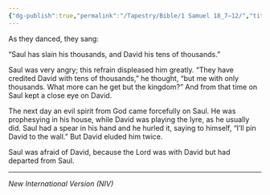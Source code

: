 ```yaml
---
{"dg-publish":true,"permalink":"/Tapestry/Bible/1 Samuel 18_7–12/","title":"1 Samuel 18:7–12","hide":true,"tags":["bible","bible-verse"],"dgHomeLink":true,"dgShowLocalGraph":true,"dgEnableSearch":true}
---
```


As they danced, they sang:

“Saul has slain his thousands, and David his tens of thousands.”

 Saul was very angry; this refrain displeased him greatly. “They have credited David with tens of thousands,” he thought, “but me with only thousands. What more can he get but the kingdom?” And from that time on Saul kept a close eye on David.

 The next day an evil spirit from God came forcefully on Saul. He was prophesying in his house, while David was playing the lyre, as he usually did. Saul had a spear in his hand and he hurled it, saying to himself, “I’ll pin David to the wall.” But David eluded him twice.

Saul was afraid of David, because the Lord was with David but had departed from Saul.



---
*New International Version (NIV)*